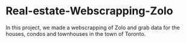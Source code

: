 # Real-estate-Webscrapping-Zolo
In this project, we made a webscrapping of Zolo and grab data for the houses, condos and townhouses in the town of Toronto.
